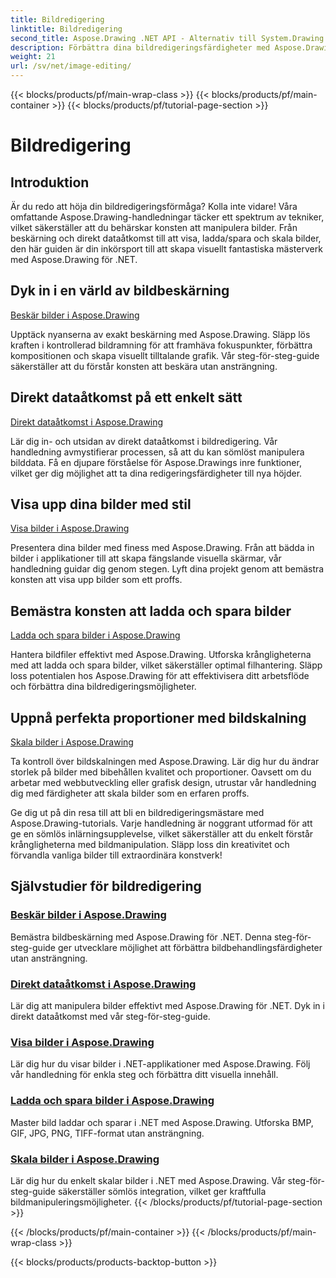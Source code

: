 ```yaml
---
title: Bildredigering
linktitle: Bildredigering
second_title: Aspose.Drawing .NET API - Alternativ till System.Drawing.Common
description: Förbättra dina bildredigeringsfärdigheter med Aspose.Drawing tutorials! Lär dig beskärning, direkt dataåtkomst, visning och skalningstekniker för fantastiska resultat.
weight: 21
url: /sv/net/image-editing/
---
```


{{< blocks/products/pf/main-wrap-class >}}
{{< blocks/products/pf/main-container >}}
{{< blocks/products/pf/tutorial-page-section >}}

# Bildredigering


## Introduktion

Är du redo att höja din bildredigeringsförmåga? Kolla inte vidare! Våra omfattande Aspose.Drawing-handledningar täcker ett spektrum av tekniker, vilket säkerställer att du behärskar konsten att manipulera bilder. Från beskärning och direkt dataåtkomst till att visa, ladda/spara och skala bilder, den här guiden är din inkörsport till att skapa visuellt fantastiska mästerverk med Aspose.Drawing för .NET.

## Dyk in i en värld av bildbeskärning

[Beskär bilder i Aspose.Drawing](./cropping/)

Upptäck nyanserna av exakt beskärning med Aspose.Drawing. Släpp lös kraften i kontrollerad bildramning för att framhäva fokuspunkter, förbättra kompositionen och skapa visuellt tilltalande grafik. Vår steg-för-steg-guide säkerställer att du förstår konsten att beskära utan ansträngning.

## Direkt dataåtkomst på ett enkelt sätt

[Direkt dataåtkomst i Aspose.Drawing](./direct-data-access/)

Lär dig in- och utsidan av direkt dataåtkomst i bildredigering. Vår handledning avmystifierar processen, så att du kan sömlöst manipulera bilddata. Få en djupare förståelse för Aspose.Drawings inre funktioner, vilket ger dig möjlighet att ta dina redigeringsfärdigheter till nya höjder.

## Visa upp dina bilder med stil

[Visa bilder i Aspose.Drawing](./display/)

Presentera dina bilder med finess med Aspose.Drawing. Från att bädda in bilder i applikationer till att skapa fängslande visuella skärmar, vår handledning guidar dig genom stegen. Lyft dina projekt genom att bemästra konsten att visa upp bilder som ett proffs.

## Bemästra konsten att ladda och spara bilder

[Ladda och spara bilder i Aspose.Drawing](./load-save/)

Hantera bildfiler effektivt med Aspose.Drawing. Utforska krångligheterna med att ladda och spara bilder, vilket säkerställer optimal filhantering. Släpp loss potentialen hos Aspose.Drawing för att effektivisera ditt arbetsflöde och förbättra dina bildredigeringsmöjligheter.

## Uppnå perfekta proportioner med bildskalning

[Skala bilder i Aspose.Drawing](./scale/)

Ta kontroll över bildskalningen med Aspose.Drawing. Lär dig hur du ändrar storlek på bilder med bibehållen kvalitet och proportioner. Oavsett om du arbetar med webbutveckling eller grafisk design, utrustar vår handledning dig med färdigheter att skala bilder som en erfaren proffs.

Ge dig ut på din resa till att bli en bildredigeringsmästare med Aspose.Drawing-tutorials. Varje handledning är noggrant utformad för att ge en sömlös inlärningsupplevelse, vilket säkerställer att du enkelt förstår krångligheterna med bildmanipulation. Släpp loss din kreativitet och förvandla vanliga bilder till extraordinära konstverk!
## Självstudier för bildredigering
### [Beskär bilder i Aspose.Drawing](./cropping/)
Bemästra bildbeskärning med Aspose.Drawing för .NET. Denna steg-för-steg-guide ger utvecklare möjlighet att förbättra bildbehandlingsfärdigheter utan ansträngning.
### [Direkt dataåtkomst i Aspose.Drawing](./direct-data-access/)
Lär dig att manipulera bilder effektivt med Aspose.Drawing för .NET. Dyk in i direkt dataåtkomst med vår steg-för-steg-guide.
### [Visa bilder i Aspose.Drawing](./display/)
Lär dig hur du visar bilder i .NET-applikationer med Aspose.Drawing. Följ vår handledning för enkla steg och förbättra ditt visuella innehåll.
### [Ladda och spara bilder i Aspose.Drawing](./load-save/)
Master bild laddar och sparar i .NET med Aspose.Drawing. Utforska BMP, GIF, JPG, PNG, TIFF-format utan ansträngning.
### [Skala bilder i Aspose.Drawing](./scale/)
Lär dig hur du enkelt skalar bilder i .NET med Aspose.Drawing. Vår steg-för-steg-guide säkerställer sömlös integration, vilket ger kraftfulla bildmanipuleringsmöjligheter.
{{< /blocks/products/pf/tutorial-page-section >}}

{{< /blocks/products/pf/main-container >}}
{{< /blocks/products/pf/main-wrap-class >}}

{{< blocks/products/products-backtop-button >}}
